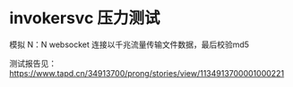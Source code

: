 # invokersvc 压力测试

模拟 N：N websocket 连接以千兆流量传输文件数据，最后校验md5

测试报告见：https://www.tapd.cn/34913700/prong/stories/view/1134913700001000221

